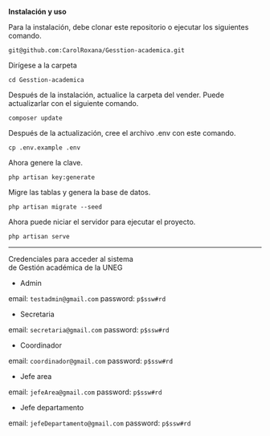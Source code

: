 **Instalación y uso**


Para la instalación, debe clonar este repositorio o ejecutar los siguientes comando.

```git@github.com:CarolRoxana/Gesstion-academica.git```

Dirígese a la carpeta

```cd Gesstion-academica```

Después de la instalación, actualice la carpeta del vender. Puede actualizarlar con el siguiente comando.

```composer update```

Después de la actualización, cree el archivo .env con este comando.

```cp .env.example .env```

Ahora genere la clave.

```php artisan key:generate```

Migre las tablas y genera la base de datos.

````php artisan migrate --seed````

Ahora puede niciar el servidor para ejecutar el proyecto.

```php artisan serve```

--------
                                       
 Credenciales para acceder al sistema  
    de Gestión académica de la UNEG    

- Admin

email: ```testadmin@gmail.com```
password: ```p$ssw#rd```

- Secretaria

email: ```secretaria@gmail.com```
password: ```p$ssw#rd```

- Coordinador

email: ```coordinador@gmail.com```
password: ```p$ssw#rd```

- Jefe area

email: ```jefeArea@gmail.com```
password: ```p$ssw#rd```

- Jefe departamento

email: ```jefeDepartamento@gmail.com```
password: ```p$ssw#rd```

